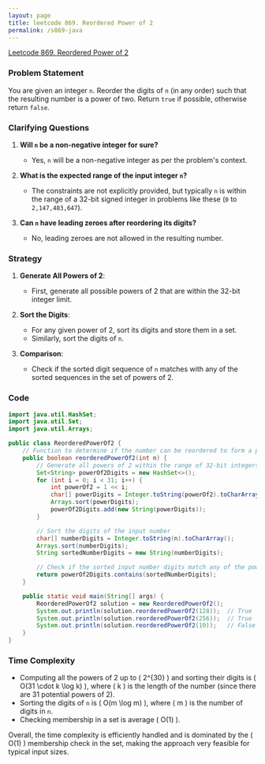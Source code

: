 ```yaml
---
layout: page
title: leetcode 869. Reordered Power of 2
permalink: /s869-java
---
```

[Leetcode 869. Reordered Power of 2](https://algoadvance.github.io/algoadvance/l869)
### Problem Statement
You are given an integer `n`. Reorder the digits of `n` (in any order) such that the resulting number is a power of two. Return `true` if possible, otherwise return `false`.

### Clarifying Questions
1. **Will `n` be a non-negative integer for sure?**
   - Yes, `n` will be a non-negative integer as per the problem's context.

2. **What is the expected range of the input integer `n`?**
   - The constraints are not explicitly provided, but typically `n` is within the range of a 32-bit signed integer in problems like these (`0` to `2,147,483,647`).

3. **Can `n` have leading zeroes after reordering its digits?**
   - No, leading zeroes are not allowed in the resulting number.

### Strategy
1. **Generate All Powers of 2**:
   - First, generate all possible powers of 2 that are within the 32-bit integer limit.

2. **Sort the Digits**:
   - For any given power of 2, sort its digits and store them in a set.
   - Similarly, sort the digits of `n`.

3. **Comparison**:
   - Check if the sorted digit sequence of `n` matches with any of the sorted sequences in the set of powers of 2.

### Code
```java
import java.util.HashSet;
import java.util.Set;
import java.util.Arrays;

public class ReorderedPowerOf2 {
    // Function to determine if the number can be reordered to form a power of two
    public boolean reorderedPowerOf2(int n) {
        // Generate all powers of 2 within the range of 32-bit integers
        Set<String> powerOf2Digits = new HashSet<>();
        for (int i = 0; i < 31; i++) {
            int powerOf2 = 1 << i;
            char[] powerDigits = Integer.toString(powerOf2).toCharArray();
            Arrays.sort(powerDigits);
            powerOf2Digits.add(new String(powerDigits));
        }

        // Sort the digits of the input number
        char[] numberDigits = Integer.toString(n).toCharArray();
        Arrays.sort(numberDigits);
        String sortedNumberDigits = new String(numberDigits);

        // Check if the sorted input number digits match any of the power of 2 sorted digits
        return powerOf2Digits.contains(sortedNumberDigits);
    }

    public static void main(String[] args) {
        ReorderedPowerOf2 solution = new ReorderedPowerOf2();
        System.out.println(solution.reorderedPowerOf2(128));  // True
        System.out.println(solution.reorderedPowerOf2(256));  // True
        System.out.println(solution.reorderedPowerOf2(10));   // False
    }
}
```

### Time Complexity
- Computing all the powers of 2 up to \( 2^{30} \) and sorting their digits is \( O(31 \cdot k \log k) \), where \( k \) is the length of the number (since there are 31 potential powers of 2).
- Sorting the digits of `n` is \( O(m \log m) \), where \( m \) is the number of digits in `n`.
- Checking membership in a set is average \( O(1) \).

Overall, the time complexity is efficiently handled and is dominated by the \( O(1) \) membership check in the set, making the approach very feasible for typical input sizes.